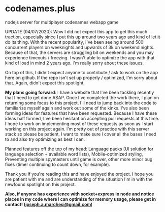 # codenames.plus
nodejs server for multiplayer codenames webapp game

UPDATE (04/07/2020): Wow I did not expect this app to get this much traction, especially since I put this up around two years ago and kind of let it do its thing. With the recent popularity, I've been seeing around 500 concurrent players on weeknights and upwards of 3k on weekend nights. Because of that, the servers are struggling  bit on weekends and you may experience timeouts / freezing. I wasn't able to optimize the app with that kind of load in mind 2 years ago. I'm really sorry about these issues. 

On top of this, I didn't expect anyone to contribute / ask to work on the app here on github. If the repo isn't set up properly / optimized, I'm sorry about that. Again, didn't expect this spotlight. 

**My plans going forward**: I have a website that I've been tackling recently that I need to get done ASAP. Once I've completed the work there, I plan on returning some focus to this project. I'll need to jump back into the code to familiarize myself again and work out some of the kinks. I've also been forming ideas for features that have been requested. Because I have these ideas half formed, I've been hesitant on accepting pull requests at this time. I hope to work on implementing most of these requests as soon as I start working on this project again. I'm pretty out of practice with this server stack so please be patient, I want to make sure I cover all the bases I need to and also try optimizing as best I can.

Planned features off the top of my head: Language packs (UI solution for language selection + available word lists), Mobile-optimized styling, Preventing multiple spymasters until game is over, other more minor bug fixes (timer continuing to count down, for example). 

Thank you if you're reading this and have enjoyed the project. I hope you are patient with me and are understanding of the situation I'm in with the newfound spotlight on this project. 

**Also, if anyone has experience with socket+express in node and notice places in my code where I can optimize for memory usage, please get in contact! (joseph.a.marchesi@gmail.com)**
